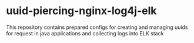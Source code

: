 # uuid-piercing-nginx-log4j-elk

This repository contains prepared configs for creating and managing uuids for request in java applications and collecting logs into ELK stack
